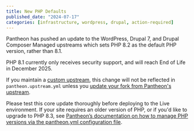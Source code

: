 ```yaml
---
title: New PHP Defaults
published_date: "2024-07-17"
categories: [infrastructure, wordpress, drupal, action-required]
---
```

Pantheon has pushed an update to the WordPress, Drupal 7, and Drupal Composer Managed upstreams which sets PHP 8.2 as the default PHP version, rather than 8.1.

PHP 8.1 currently only receives security support, and will reach End of Life in December 2025.

If you maintain a [custom upstream](/guides/custom-upstream), this change will not be reflected in `pantheon.upstream.yml` unless you [update your fork from Pantheon's upstream](https://docs.pantheon.io/guides/custom-upstream/create-custom-upstream#pull-in-core-from-pantheons-upstream).

Please test this core update thoroughly before deploying to the Live environment. If your site requires an older version of PHP, or if you'd like to upgrade to PHP 8.3, see [Pantheon’s documentation on how to manage PHP versions via the pantheon.yml configuration file](/guides/php/php-versions).
